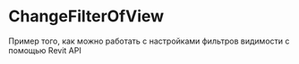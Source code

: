 # ChangeFilterOfView

Пример того, как можно работать с настройками фильтров видимости с помощью Revit API
